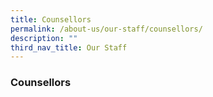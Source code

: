 ```yaml
---
title: Counsellors
permalink: /about-us/our-staff/counsellors/
description: ""
third_nav_title: Our Staff
---
```

### Counsellors

